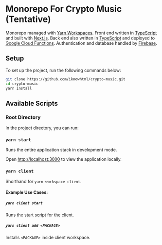 # Monorepo For Crypto Music (Tentative)

Monorepo managed with [Yarn Workspaces](https://classic.yarnpkg.com/en/docs/workspaces/).
Front end written in [TypeScript](https://www.typescriptlang.org/) and built with [Next.js](https://nextjs.org/).
Back end also written in [TypeScript](https://www.typescriptlang.org/) and deployed to [Google Cloud Functions](https://cloud.google.com/functions).
Authentication and database handled by [Firebase](https://firebase.google.com/).

## Setup

To set up the project, run the following commands below:

```bash
git clone https://github.com/iknowhtml/crypto-music.git
cd crypto-music
yarn install
```

## Available Scripts

### Root Directory

In the project directory, you can run:

### `yarn start`

Runs the entire application stack in development mode.

Open [http://localhost:3000](http://localhost:3000) to view the application locally.

### `yarn client`

Shorthand for `yarn workspace client`. 

#### Example Use Cases:
##### `yarn client start`
Runs the start script for the client.
##### `yarn client add <PACKAGE>`
Installs `<PACKAGE>` inside client workspace.

